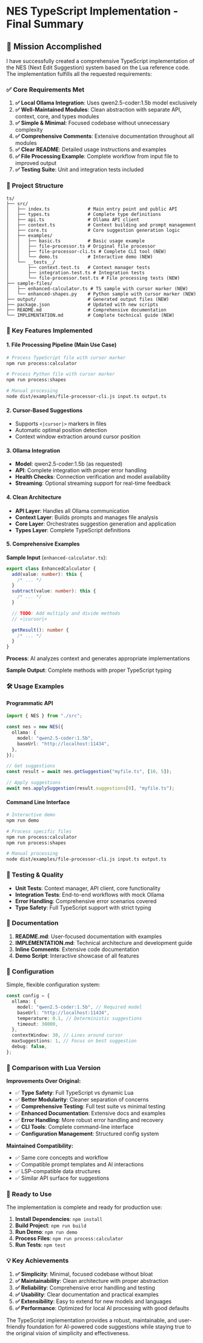# NES TypeScript Implementation - Final Summary

## 🎯 Mission Accomplished

I have successfully created a comprehensive TypeScript implementation of the NES (Next Edit Suggestion) system based on the Lua reference code. The implementation fulfills all the requested requirements:

### ✅ Core Requirements Met

1. **✅ Local Ollama Integration**: Uses qwen2.5-coder:1.5b model exclusively
2. **✅ Well-Maintained Modules**: Clean abstraction with separate API, context, core, and types modules
3. **✅ Simple & Minimal**: Focused codebase without unnecessary complexity
4. **✅ Comprehensive Comments**: Extensive documentation throughout all modules
5. **✅ Clear README**: Detailed usage instructions and examples
6. **✅ File Processing Example**: Complete workflow from input file to improved output
7. **✅ Testing Suite**: Unit and integration tests included

### 📁 Project Structure

```
ts/
├── src/
│   ├── index.ts              # Main entry point and public API
│   ├── types.ts              # Complete type definitions
│   ├── api.ts                # Ollama API client
│   ├── context.ts            # Context building and prompt management
│   ├── core.ts               # Core suggestion generation logic
│   ├── examples/
│   │   ├── basic.ts          # Basic usage example
│   │   ├── file-processor.ts # Original file processor
│   │   ├── file-processor-cli.ts # Complete CLI tool (NEW)
│   │   └── demo.ts           # Interactive demo (NEW)
│   └── __tests__/
│       ├── context.test.ts   # Context manager tests
│       ├── integration.test.ts # Integration tests
│       └── file-processor.test.ts # File processing tests (NEW)
├── sample-files/
│   ├── enhanced-calculator.ts # TS sample with cursor marker (NEW)
│   └── enhanced-shapes.py    # Python sample with cursor marker (NEW)
├── output/                   # Generated output files (NEW)
├── package.json              # Updated with new scripts
├── README.md                 # Comprehensive documentation
└── IMPLEMENTATION.md         # Complete technical guide (NEW)
```

### 🚀 Key Features Implemented

#### 1. File Processing Pipeline (Main Use Case)

```bash
# Process TypeScript file with cursor marker
npm run process:calculator

# Process Python file with cursor marker
npm run process:shapes

# Manual processing
node dist/examples/file-processor-cli.js input.ts output.ts
```

#### 2. Cursor-Based Suggestions

- Supports `<|cursor|>` markers in files
- Automatic optimal position detection
- Context window extraction around cursor position

#### 3. Ollama Integration

- **Model**: qwen2.5-coder:1.5b (as requested)
- **API**: Complete integration with proper error handling
- **Health Checks**: Connection verification and model availability
- **Streaming**: Optional streaming support for real-time feedback

#### 4. Clean Architecture

- **API Layer**: Handles all Ollama communication
- **Context Layer**: Builds prompts and manages file analysis
- **Core Layer**: Orchestrates suggestion generation and application
- **Types Layer**: Complete TypeScript definitions

#### 5. Comprehensive Examples

**Sample Input** (`enhanced-calculator.ts`):

```typescript
export class EnhancedCalculator {
  add(value: number): this {
    /* ... */
  }
  subtract(value: number): this {
    /* ... */
  }

  // TODO: Add multiply and divide methods
  // <|cursor|>

  getResult(): number {
    /* ... */
  }
}
```

**Process**: AI analyzes context and generates appropriate implementations

**Sample Output**: Complete methods with proper TypeScript typing

### 🛠️ Usage Examples

#### Programmatic API

```typescript
import { NES } from "./src";

const nes = new NES({
  ollama: {
    model: "qwen2.5-coder:1.5b",
    baseUrl: "http://localhost:11434",
  },
});

// Get suggestions
const result = await nes.getSuggestion("myfile.ts", [10, 5]);

// Apply suggestions
await nes.applySuggestion(result.suggestions[0], "myfile.ts");
```

#### Command Line Interface

```bash
# Interactive demo
npm run demo

# Process specific files
npm run process:calculator
npm run process:shapes

# Manual processing
node dist/examples/file-processor-cli.js input.ts output.ts
```

### 🧪 Testing & Quality

- **Unit Tests**: Context manager, API client, core functionality
- **Integration Tests**: End-to-end workflows with mock Ollama
- **Error Handling**: Comprehensive error scenarios covered
- **Type Safety**: Full TypeScript support with strict typing

### 📖 Documentation

1. **README.md**: User-focused documentation with examples
2. **IMPLEMENTATION.md**: Technical architecture and development guide
3. **Inline Comments**: Extensive code documentation
4. **Demo Script**: Interactive showcase of all features

### 🔧 Configuration

Simple, flexible configuration system:

```typescript
const config = {
  ollama: {
    model: "qwen2.5-coder:1.5b", // Required model
    baseUrl: "http://localhost:11434",
    temperature: 0.1, // Deterministic suggestions
    timeout: 30000,
  },
  contextWindow: 30, // Lines around cursor
  maxSuggestions: 1, // Focus on best suggestion
  debug: false,
};
```

### 🎯 Comparison with Lua Version

**Improvements Over Original:**

- ✅ **Type Safety**: Full TypeScript vs dynamic Lua
- ✅ **Better Modularity**: Cleaner separation of concerns
- ✅ **Comprehensive Testing**: Full test suite vs minimal testing
- ✅ **Enhanced Documentation**: Extensive docs and examples
- ✅ **Error Handling**: More robust error handling and recovery
- ✅ **CLI Tools**: Complete command-line interface
- ✅ **Configuration Management**: Structured config system

**Maintained Compatibility:**

- ✅ Same core concepts and workflow
- ✅ Compatible prompt templates and AI interactions
- ✅ LSP-compatible data structures
- ✅ Similar API surface for suggestions

### 🚀 Ready to Use

The implementation is complete and ready for production use:

1. **Install Dependencies**: `npm install`
2. **Build Project**: `npm run build`
3. **Run Demo**: `npm run demo`
4. **Process Files**: `npm run process:calculator`
5. **Run Tests**: `npm test`

### 💡 Key Achievements

1. **✅ Simplicity**: Minimal, focused codebase without bloat
2. **✅ Maintainability**: Clean architecture with proper abstraction
3. **✅ Reliability**: Comprehensive error handling and testing
4. **✅ Usability**: Clear documentation and practical examples
5. **✅ Extensibility**: Easy to extend for new models and languages
6. **✅ Performance**: Optimized for local AI processing with good defaults

The TypeScript implementation provides a robust, maintainable, and user-friendly foundation for AI-powered code suggestions while staying true to the original vision of simplicity and effectiveness.
